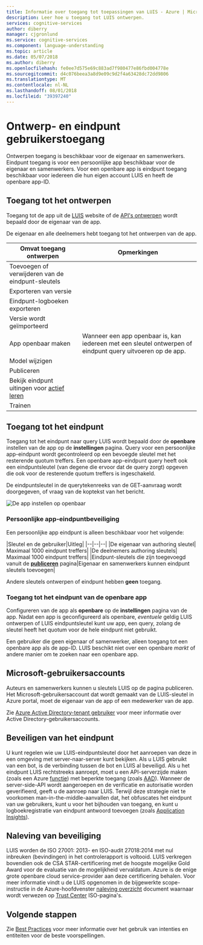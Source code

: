 ```yaml
---
title: Informatie over toegang tot toepassingen van LUIS - Azure | Microsoft Docs
description: Leer hoe u toegang tot LUIS ontwerpen.
services: cognitive-services
author: diberry
manager: cjgronlund
ms.service: cognitive-services
ms.component: language-understanding
ms.topic: article
ms.date: 05/07/2018
ms.author: diberry
ms.openlocfilehash: fe0ee7d575e69c883ad7f980477e86fbd004778e
ms.sourcegitcommit: d4c076beea3a8d9e09c9d2f4a63428dc72dd9806
ms.translationtype: MT
ms.contentlocale: nl-NL
ms.lasthandoff: 08/01/2018
ms.locfileid: "39397240"
---
```

# <a name="authoring-and-endpoint-user-access"></a>Ontwerp- en eindpunt gebruikerstoegang
Ontwerpen toegang is beschikbaar voor de eigenaar en samenwerkers. Eindpunt toegang is voor een persoonlijke app beschikbaar voor de eigenaar en samenwerkers. Voor een openbare app is eindpunt toegang beschikbaar voor iedereen die hun eigen account LUIS en heeft de openbare app-ID. 

## <a name="access-to-authoring"></a>Toegang tot het ontwerpen
Toegang tot de app uit de [LUIS](luis-reference-regions.md#luis-website) website of de [API's ontwerpen](https://aka.ms/luis-authoring-apis) wordt bepaald door de eigenaar van de app. 

De eigenaar en alle deelnemers hebt toegang tot het ontwerpen van de app. 

|Omvat toegang ontwerpen|Opmerkingen|
|--|--|
|Toevoegen of verwijderen van de eindpunt-sleutels||
|Exporteren van versie||
|Eindpunt-logboeken exporteren||
|Versie wordt geïmporteerd||
|App openbaar maken|Wanneer een app openbaar is, kan iedereen met een sleutel ontwerpen of eindpunt query uitvoeren op de app.|
|Model wijzigen|
|Publiceren|
|Bekijk eindpunt uitingen voor [actief leren](luis-how-to-review-endoint-utt.md)|
|Trainen|

## <a name="access-to-endpoint"></a>Toegang tot het eindpunt
Toegang tot het eindpunt naar query LUIS wordt bepaald door de **openbare** instellen van de app op de **instellingen** pagina. Query voor een persoonlijke app-eindpunt wordt gecontroleerd op een bevoegde sleutel met het resterende quotum treffers. Een openbare app-eindpunt query heeft ook een eindpuntsleutel (van degene die ervoor dat de query zorgt) opgeven die ook voor de resterende quotum treffers is ingeschakeld. 

De eindpuntsleutel in de querytekenreeks van de GET-aanvraag wordt doorgegeven, of vraag van de koptekst van het bericht.

![De app instellen op openbaar](./media/luis-concept-security/set-application-as-public.png)

### <a name="private-app-endpoint-security"></a>Persoonlijke app-eindpuntbeveiliging
Een persoonlijke app eindpunt is alleen beschikbaar voor het volgende:

|Sleutel en de gebruiker|Uitleg|
|--|--|--|
|De eigenaar van authoring sleutel| Maximaal 1000 eindpunt treffers|
|De deelnemers authoring sleutels| Maximaal 1000 eindpunt treffers|
|Eindpunt-sleutels die zijn toegevoegd vanuit de **[publiceren](luis-how-to-publish-app.md)** pagina|Eigenaar en samenwerkers kunnen eindpunt sleutels toevoegen|

Andere sleutels ontwerpen of eindpunt hebben **geen** toegang.

### <a name="public-app-endpoint-access"></a>Toegang tot het eindpunt van de openbare app
Configureren van de app als **openbare** op de **instellingen** pagina van de app. Nadat een app is geconfigureerd als openbare, _eventuele_ geldig LUIS ontwerpen of LUIS eindpuntsleutel kunt uw app, een query, zolang de sleutel heeft het quotum voor de hele eindpunt niet gebruikt.

Een gebruiker die geen eigenaar of samenwerker, alleen toegang tot een openbare app als de app-ID. LUIS beschikt niet over een openbare _markt_ of andere manier om te zoeken naar een openbare app.  

## <a name="microsoft-user-accounts"></a>Microsoft-gebruikersaccounts
Auteurs en samenwerkers kunnen u sleutels LUIS op de pagina publiceren. Het Microsoft-gebruikersaccount dat wordt gemaakt van de LUIS-sleutel in Azure portal, moet de eigenaar van de app of een medewerker van de app. 

Zie [Azure Active Directory-tenant gebruiker](luis-how-to-collaborate.md#azure-active-directory-tenant-user) voor meer informatie over Active Directory-gebruikersaccounts. 

<!--
### Individual consent
If the Microsoft user account is part of an Azure Active Directory (AAD), and the active directory doesn't allow users to give consent, then you can provide individual consent as part of the login process. 

### Administrator consent
If the Microsoft user account is part of an Azure Active Directory (AAD), and the active directory doesn't allow users to give consent, then the administrator can give individual consent via the method discussed in this [blog](https://blogs.technet.microsoft.com/tfg/2017/10/15/english-tips-to-manage-azure-ad-users-consent-to-applications-using-azure-ad-graph-api/). 
-->
## <a name="securing-the-endpoint"></a>Beveiligen van het eindpunt 
U kunt regelen wie uw LUIS-eindpuntsleutel door het aanroepen van deze in een omgeving met server-naar-server kunt bekijken. Als u LUIS gebruikt van een bot, is de verbinding tussen de bot en LUIS al beveiligd. Als u het eindpunt LUIS rechtstreeks aanroept, moet u een API-serverzijde maken (zoals een Azure [functie](https://azure.microsoft.com/services/functions/)) met beperkte toegang (zoals [AAD](https://azure.microsoft.com/services/active-directory/)). Wanneer de server-side-API wordt aangeroepen en de verificatie en autorisatie worden geverifieerd, geeft u de aanroep naar LUIS. Terwijl deze strategie niet te voorkomen man-in-the-middle-aanvallen dat, het obfuscates het eindpunt van uw gebruikers, kunt u voor het bijhouden van toegang, en kunt u logboekregistratie van eindpunt antwoord toevoegen (zoals [Application Insights](https://azure.microsoft.com/services/application-insights/)).  

## <a name="security-compliance"></a>Naleving van beveiliging
LUIS worden de ISO 27001: 2013- en ISO-audit 27018:2014 met nul inbreuken (bevindingen) in het controlerapport is voltooid. LUIS verkregen bovendien ook de CSA STAR-certificering met de hoogste mogelijke Gold Award voor de evaluatie van de mogelijkheid vervaldatum. Azure is de enige grote openbare cloud service-provider aan deze certificering behalen. Voor meer informatie vindt u de LUIS opgenomen in de bijgewerkte scope-instructie in de Azure-hoofdvenster [naleving overzicht](https://gallery.technet.microsoft.com/Overview-of-Azure-c1be3942) document waarnaar wordt verwezen op [Trust Center](https://www.microsoft.com/en-us/trustcenter/compliance/iso-iec-27001) ISO-pagina's.  

## <a name="next-steps"></a>Volgende stappen

Zie [Best Practices](luis-concept-best-practices.md) voor meer informatie over het gebruik van intenties en entiteiten voor de beste voorspellingen.